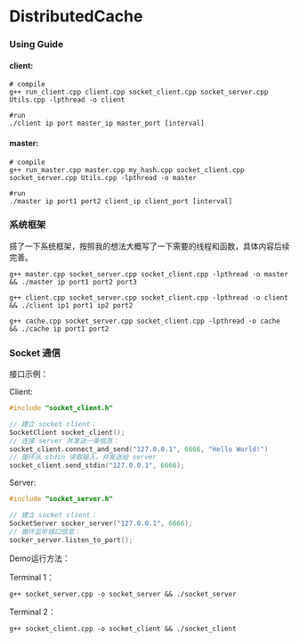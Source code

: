 # DistributedCache

### Using Guide

#### client:
```shell
# compile
g++ run_client.cpp client.cpp socket_client.cpp socket_server.cpp Utils.cpp -lpthread -o client

#run
./client ip port master_ip master_port [interval]
```

#### master:
```shell
# compile
g++ run_master.cpp master.cpp my_hash.cpp socket_client.cpp socket_server.cpp Utils.cpp -lpthread -o master

#run
./master ip port1 port2 client_ip client_port [interval]
```

### 系统框架

搭了一下系统框架，按照我的想法大概写了一下需要的线程和函数，具体内容后续完善。

```Shell
g++ master.cpp socket_server.cpp socket_client.cpp -lpthread -o master && ./master ip port1 port2 port3

g++ client.cpp socket_server.cpp socket_client.cpp -lpthread -o client && ./client ip1 port1 ip2 port2

g++ cache.cpp socket_server.cpp socket_client.cpp -lpthread -o cache && ./cache ip port1 port2
```

### Socket 通信

接口示例：

Client:

```C++
#include "socket_client.h"

// 建立 socket client：
SocketClient socket_client();
// 连接 server 并发送一条信息：
socket_client.connect_and_send("127.0.0.1", 6666, "Hello World!")
// 循环从 stdin 读取输入，并发送给 server
socket_client.send_stdin("127.0.0.1", 6666);
```

Server:

```C++
#include "socket_server.h"

// 建立 socket client：
SocketServer socker_server("127.0.0.1", 6666);
// 循环监听端口信息：
socker_server.listen_to_port();
```

Demo运行方法：

Terminal 1：
```Shell
g++ socket_server.cpp -o socket_server && ./socket_server
```

Terminal 2：
```Shell
g++ socket_client.cpp -o socket_client && ./socket_client
```